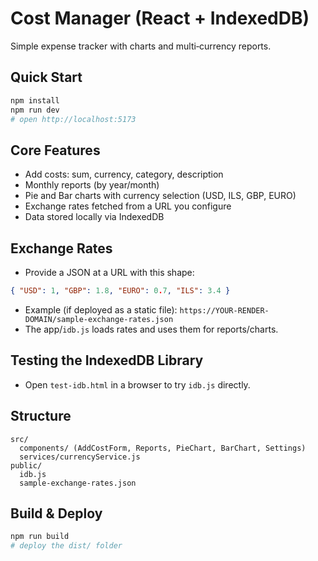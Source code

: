 # Cost Manager (React + IndexedDB)

Simple expense tracker with charts and multi‑currency reports.

## Quick Start

```bash
npm install
npm run dev
# open http://localhost:5173
```

## Core Features

- Add costs: sum, currency, category, description
- Monthly reports (by year/month)
- Pie and Bar charts with currency selection (USD, ILS, GBP, EURO)
- Exchange rates fetched from a URL you configure
- Data stored locally via IndexedDB

## Exchange Rates

- Provide a JSON at a URL with this shape:
```json
{ "USD": 1, "GBP": 1.8, "EURO": 0.7, "ILS": 3.4 }
```
- Example (if deployed as a static file):
`https://YOUR-RENDER-DOMAIN/sample-exchange-rates.json`
- The app/`idb.js` loads rates and uses them for reports/charts.

## Testing the IndexedDB Library

- Open `test-idb.html` in a browser to try `idb.js` directly.

## Structure

```
src/
  components/ (AddCostForm, Reports, PieChart, BarChart, Settings)
  services/currencyService.js
public/
  idb.js
  sample-exchange-rates.json
```

## Build & Deploy

```bash
npm run build
# deploy the dist/ folder
```
